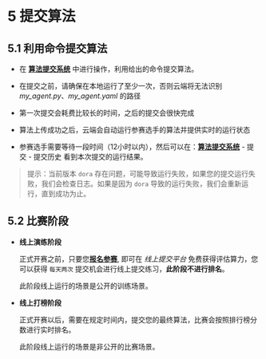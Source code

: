 # 5 提交算法

## 5.1 利用命令提交算法

- 在 [**算法提交系统**](https:///) 中进行操作，利用给出的命令提交算法。

- 在提交之前，请确保在本地运行了至少一次，否则云端将无法识别 *my_agent.py*、*my_agent.yaml* 的路径

- 第一次提交会耗费比较长的时间，之后的提交会很快完成

- 算法上传成功之后，云端会自动运行参赛选手的算法并提供实时的运行状态

- 参赛选手需要等待一段时间（12小时以内），然后可以在：[**算法提交系统**](https:///) - 提交 - 提交历史 看到本次提交的运行结果。

> 提示：当前版本 `dora` 存在问题，可能导致运行失败，如果您的提交运行失败，我们会检查日志。如果是因为 `dora` 导致的运行失败，我们会重新运行，直到成功为止。

## 5.2 比赛阶段

- **线上演练阶段**

    正式开赛之前，只要您[**报名参赛**](https://), 即可在 *线上提交平台* 免费获得评估算力，您可以获得 `每天两次` 提交机会进行线上提交练习，**此阶段不进行排名**。

    此阶段线上运行的场景是公开的训练场景。

- **线上打榜阶段**

    正式开赛以后，需要在规定时间内，提交您的最终算法，比赛会按照排行榜分数进行实时排名。

    此阶段线上运行的场景是非公开的比赛场景。